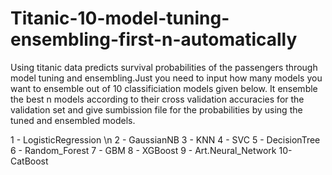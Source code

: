 # Titanic-10-model-tuning-ensembling-first-n-automatically
 Using titanic data predicts survival probabilities of the passengers through model tuning and ensembling.Just you need to input how many models you want to ensemble out of 10 classificiation models given below. It ensemble the best n models according to their cross validation accuracies for the validation set and give sumbission file for the probabilities by using the tuned and ensembled models.
 
1 - LogisticRegression \n
2 - GaussianNB
3 - KNN
4 - SVC
5 - DecisionTree
6 - Random_Forest
7 - GBM
8 - XGBoost
9 - Art.Neural_Network
10- CatBoost
